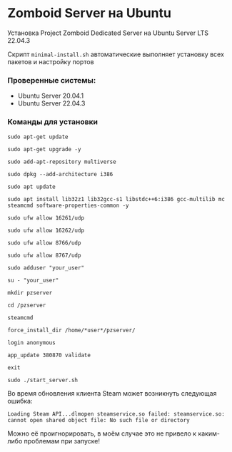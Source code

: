 # Zomboid Server на Ubuntu
Установка Project Zomboid Dedicated Server на Ubuntu Server LTS 22.04.3

Скрипт `minimal-install.sh` автоматические выполняет установку всех пакетов и настройку портов

### Проверенные системы:
- Ubuntu Server 20.04.1
- Ubuntu Server 22.04.3

### Команды для установки


```sudo apt-get update```

```sudo apt-get upgrade -y```

```sudo add-apt-repository multiverse```

```sudo dpkg --add-architecture i386```

```sudo apt update```

```sudo apt install lib32z1 lib32gcc-s1 libstdc++6:i386 gcc-multilib mc steamcmd software-properties-common -y```

```sudo ufw allow 16261/udp```

```sudo ufw allow 16262/udp```

```sudo ufw allow 8766/udp```

```sudo ufw allow 8767/udp```

```sudo adduser "your_user"```

```su - "your_user"```

```mkdir pzserver```

```cd /pzserver```

```steamcmd```

```force_install_dir /home/*user*/pzserver/```

```login anonymous```

```app_update 380870 validate```

```exit```

```sudo ./start_server.sh```

Во время обновления клиента Steam может возникнуть следующая ошибка:

`Loading Steam API...dlmopen steamservice.so failed: steamservice.so: cannot open shared object file: No such file or directory`

Можно её проигнорировать, в моём случае это не привело к каким-либо проблемам при запуске!
